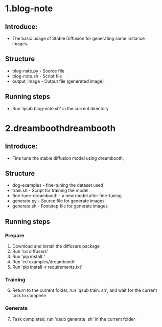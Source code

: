 # 1.blog-note
## Introduce:
  - The basic usage of Stable Diffusion for generating some instance images.
## Structure
  - blog-nate.py - Source file  
  - blog-note.sh - Script file  
  - output_image - Output file (generated image)
## Running steps
 - Run 'qsub blog-note.sh' in the current directory

# 2.dreamboothdreambooth
## Introduce:
  - Fine tune the stable diffusion model using dreambooth,
## Structure
  - dog-examples - fine-tuning the dataset used
  - train.sh - Script for training the model
  - fine-tune-dreambooth - a new model after fine-tuning
  - generate.py - Source file for generate images
  - generate.sh - Footstep file for generate images
## Running steps
### Prepare
1. Download and install the diffusers package
2. Run 'cd diffusers'
3. Run 'pip install .'
4. Run 'cd examples/dreambooth'
5. Run 'pip install -r requirements.txt'
### Training
6. Return to the current folder, run 'qsub train. sh', and wait for the current task to complete
### Generate
7. Task completed, run 'qsub generate. sh' in the current folder

